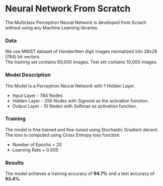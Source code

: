# Neural Network From Scratch

The Multiclass Perceptron Neural Network is developed from Scrach without using any Machine Learning libraries.

### Data
We use MNIST dataset of Handwritten digit images normalized into 28x28 (784) bit vectors.<br/>
The training set contains 60,000 images. Test set contains 10,000 images.

### Model Description

The Model is a Perceptron Neural Network with 1 Hidden Layer. 
* Input Layer - 784 Nodes
* Hidden Layer - 256 Nodes with Sigmoid as the activation function.
* Output Layer - 10 Nodes with Softmax as activation function.

### Training
The model is fine trained and fine-tuned using Stochastic Gradient decent.
The loss is computed using Cross Entropy loss function.
* Number of Epochs = 20
* Learning Rate = 0.005

### Results
The model achieves a training accuracy of **94.7%** and a test accuracy of **93.4%**. 


 
